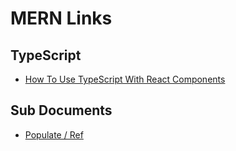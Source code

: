 # MERN Links

## TypeScript

- [How To Use TypeScript With React Components](https://www.youtube.com/watch?v=9lUN3sqAjQQ)

## Sub Documents

- [Populate / Ref](https://mongoosejs.com/docs/populate.html)
